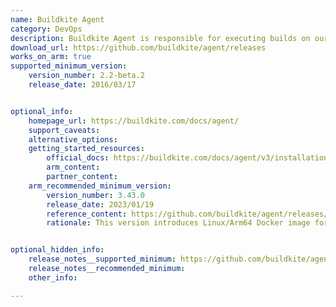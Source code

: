 ```yaml
---
name: Buildkite Agent
category: DevOps
description: Buildkite Agent is responsible for executing builds on our infrastructure, which means we can run our CI/CD pipelines on our hardware, cloud servers, or even on-premises machines. These provide flexibility and control over the built environment.
download_url: https://github.com/buildkite/agent/releases
works_on_arm: true
supported_minimum_version:
    version_number: 2.2-beta.2
    release_date: 2016/03/17


optional_info:
    homepage_url: https://buildkite.com/docs/agent/
    support_caveats:
    alternative_options:
    getting_started_resources:
        official_docs: https://buildkite.com/docs/agent/v3/installation
        arm_content:
        partner_content:
    arm_recommended_minimum_version:
        version_number: 3.43.0
        release_date: 2023/01/19
        reference_content: https://github.com/buildkite/agent/releases/tag/v3.43.0
        rationale: This version introduces Linux/Arm64 Docker image for the Buildkite Agent, making deployment and installation easier for Linux users on Arm.


optional_hidden_info:
    release_notes__supported_minimum: https://github.com/buildkite/agent/releases/tag/v2.2-beta.2
    release_notes__recommended_minimum:
    other_info:

---
```

